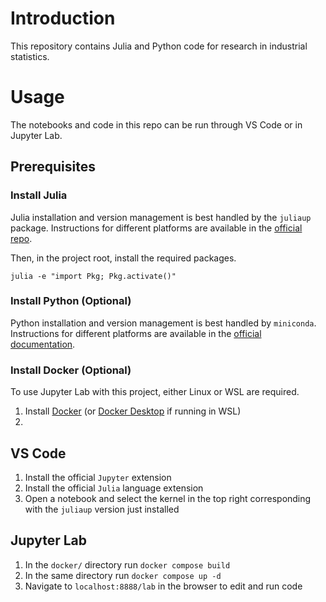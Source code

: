 # Introduction
This repository contains Julia and Python code for research in industrial statistics.

# Usage
The notebooks and code in this repo can be run through VS Code or in Jupyter Lab.

## Prerequisites
### Install Julia
Julia installation and version management is best handled by the `juliaup` package. Instructions for different platforms are available in the [official repo](https://github.com/JuliaLang/juliaup).

Then, in the project root, install the required packages.

```
julia -e "import Pkg; Pkg.activate()"
```

### Install Python (Optional)
Python installation and version management is best handled by `miniconda`. Instructions for different platforms are available in the [official documentation](https://docs.anaconda.com/miniconda/).

### Install Docker (Optional)
To use Jupyter Lab with this project, either Linux or WSL are required.

1. Install [Docker](https://docs.docker.com/engine/install/ubuntu/) (or [Docker Desktop](https://docs.docker.com/desktop/install/windows-install/) if running in WSL)
2. 

## VS Code
1. Install the official `Jupyter` extension
2. Install the official `Julia` language extension
3. Open a notebook and select the kernel in the top right corresponding with the `juliaup` version just installed

## Jupyter Lab
1. In the `docker/` directory run `docker compose build`
2. In the same directory run `docker compose up -d`
3. Navigate to `localhost:8888/lab` in the browser to edit and run code


